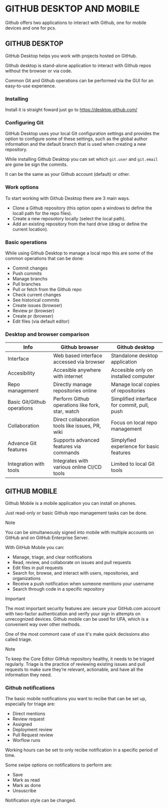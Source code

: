 # GITHUB DESKTOP AND MOBILE

Github offers two applications to interact with Github, one for mobile devices and one for pcs.

## GITHUB DESKTOP

GitHub Desktop helps you work with projects hosted on GitHub.

Github desktop is stand-alone application to interact with Github repos without the browser or via code.

Common Git and Github operations can be performed via the GUI for an easy-to-use experience.

### Installing

Install it is straight foward just go to https://desktop.github.com/


### Configuring Git

GitHub Desktop uses your local Git configuration settings and provides the option to configure some of these settings, such as the global author information and the default branch that is used when creating a new repository.

While installing Github Desktop you can set which `git.user` and `git.email` are gone be sign the commits.

It can be the same as your Github account (default) or other.

### Work options

To start working with Github Desktop there are 3 main ways.

 - Clone a Github repository (this option open a windows to define the locall path for the repo files).
 - Create a new reposotory locally (select the local path).
 - Add an existing repository from the hard drive (drag or define the current location).

### Basic operations

While using Github Desktop to manage a local repo this are some of the common operations that can be done:
 - Commit changes
 - Push commits
 - Manage branchs
 - Pull branches
 - Pull or fetch from the Github repo
 - Check current changes 
 - See historical commits
 - Create issues (browser)
 - Review pr (browser)
 - Create pr (browser)
 - Edit files (via default editor)

### Desktop and browser comparison

| Info| Github browser | Github desktop |
| ------------- |------------- | ------------- |
| Interface | Web based interface accessed via browser | Standalone desktop application |
| Accesibility | Accesible anywhere with internet | Accesible only on installed computer |
| Repo management | Directly manage repositories online | Manage local copies of repositories |
| Basic Git/Github operations | Perform Github operations like fork, star, watch | Simplified interface for commit, pull, push |
| Collaboration | Direct collaboration tools like issues, PR, wiki | Focus on local repo management |
| Advance Git features | Supports advanced features via commands | Simplyfied experience for basic features |
| Integration with tools | Integrates with various online CI/CD tools | Limited to local Git tools |


## GITHUB MOBILE

Github Mobile is a mobile application you can install on phones.

Just read-only or basic Github repo management tasks can be done.

> [!NOTE]  
> You can be simultaneously signed into mobile with multiple accounts on GitHub and on GitHub Enterprise Server. 

With GitHub Mobile you can:

 - Manage, triage, and clear notifications
 - Read, review, and collaborate on issues and pull requests
 - Edit files in pull requests
 - Search for, browse, and interact with users, repositories, and organizations
 - Receive a push notification when someone mentions your username
 - Search through code in a specific repository


> [!IMPORTANT]  
> The most important security features are: secure your GitHub.com account with two-factor authentication and verify your sign in attempts on unrecognized devices.
> Github mobile can be used for UFA, which is a convenient way over other methods.

One of the most commont case of use it's make quick decissions also called triage.

> [!NOTE]  
> To keep the Core Editor GitHub repository healthy, it needs to be triaged regularly. Triage is the practice of reviewing existing issues and pull requests to make sure they’re relevant, actionable, and have all the information they need. 

### Github notifications

The basic mobile notifications you want to recibe that can be set up, especially for triage are:
 - Direct mentions
 - Review request
 - Assigned
 - Deployment review
 - Pull Request review
 - Worflow runs

Working hours can be set to only recibe notification in a specific period of time.

Some swipe options on notifications to perform are:
- Save
- Mark as read
- Mark as done
- Unsuscribe

Notification style can be changed.